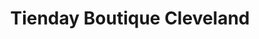 ---
title: "Tienday Boutique Cleveland"
url: /guapiles/tienday-boutique-cleveland/
shop: Modehaus
---